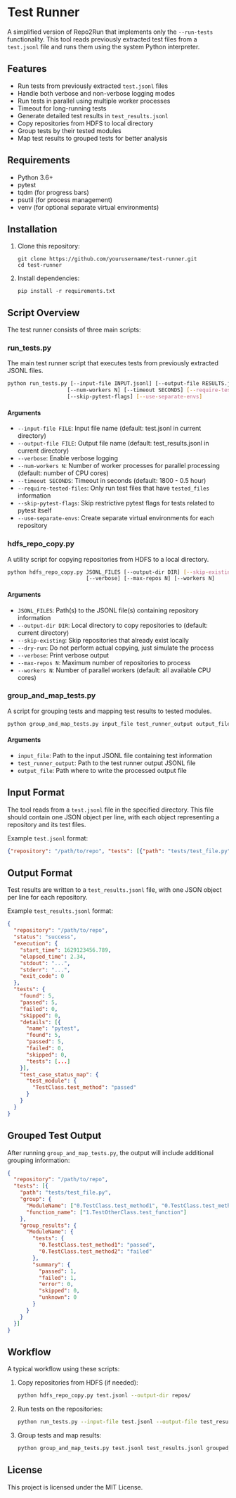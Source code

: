 # Test Runner

A simplified version of Repo2Run that implements only the `--run-tests` functionality. This tool reads previously extracted test files from a `test.jsonl` file and runs them using the system Python interpreter.

## Features

- Run tests from previously extracted `test.jsonl` files
- Handle both verbose and non-verbose logging modes
- Run tests in parallel using multiple worker processes
- Timeout for long-running tests
- Generate detailed test results in `test_results.jsonl`
- Copy repositories from HDFS to local directory
- Group tests by their tested modules
- Map test results to grouped tests for better analysis

## Requirements

- Python 3.6+
- pytest
- tqdm (for progress bars)
- psutil (for process management)
- venv (for optional separate virtual environments)

## Installation

1. Clone this repository:
   ```
   git clone https://github.com/yourusername/test-runner.git
   cd test-runner
   ```

2. Install dependencies:
   ```
   pip install -r requirements.txt
   ```

## Script Overview

The test runner consists of three main scripts:

### run_tests.py

The main test runner script that executes tests from previously extracted JSONL files.

```bash
python run_tests.py [--input-file INPUT.jsonl] [--output-file RESULTS.jsonl] [--verbose] 
                   [--num-workers N] [--timeout SECONDS] [--require-tested-files] 
                   [--skip-pytest-flags] [--use-separate-envs]
```

#### Arguments

- `--input-file FILE`: Input file name (default: test.jsonl in current directory)
- `--output-file FILE`: Output file name (default: test_results.jsonl in current directory)
- `--verbose`: Enable verbose logging
- `--num-workers N`: Number of worker processes for parallel processing (default: number of CPU cores)
- `--timeout SECONDS`: Timeout in seconds (default: 1800 - 0.5 hour)
- `--require-tested-files`: Only run test files that have `tested_files` information
- `--skip-pytest-flags`: Skip restrictive pytest flags for tests related to pytest itself
- `--use-separate-envs`: Create separate virtual environments for each repository

### hdfs_repo_copy.py

A utility script for copying repositories from HDFS to a local directory.

```bash
python hdfs_repo_copy.py JSONL_FILES [--output-dir DIR] [--skip-existing] [--dry-run] 
                         [--verbose] [--max-repos N] [--workers N]
```

#### Arguments

- `JSONL_FILES`: Path(s) to the JSONL file(s) containing repository information
- `--output-dir DIR`: Local directory to copy repositories to (default: current directory)
- `--skip-existing`: Skip repositories that already exist locally
- `--dry-run`: Do not perform actual copying, just simulate the process
- `--verbose`: Print verbose output
- `--max-repos N`: Maximum number of repositories to process
- `--workers N`: Number of parallel workers (default: all available CPU cores)

### group_and_map_tests.py

A script for grouping tests and mapping test results to tested modules.

```bash
python group_and_map_tests.py input_file test_runner_output output_file
```

#### Arguments

- `input_file`: Path to the input JSONL file containing test information
- `test_runner_output`: Path to the test runner output JSONL file
- `output_file`: Path where to write the processed output file

## Input Format

The tool reads from a `test.jsonl` file in the specified directory. This file should contain one JSON object per line, with each object representing a repository and its test files.

Example `test.jsonl` format:
```json
{"repository": "/path/to/repo", "tests": [{"path": "tests/test_file.py", "tested_files": ["src/file.py"]}]}
```

## Output Format

Test results are written to a `test_results.jsonl` file, with one JSON object per line for each repository.

Example `test_results.jsonl` format:
```json
{
  "repository": "/path/to/repo",
  "status": "success",
  "execution": {
    "start_time": 1629123456.789,
    "elapsed_time": 2.34,
    "stdout": "...",
    "stderr": "...",
    "exit_code": 0
  },
  "tests": {
    "found": 5,
    "passed": 5,
    "failed": 0,
    "skipped": 0,
    "details": [{
      "name": "pytest",
      "found": 5,
      "passed": 5,
      "failed": 0,
      "skipped": 0,
      "tests": [...]
    }],
    "test_case_status_map": {
      "test_module": {
        "TestClass.test_method": "passed"
      }
    }
  }
}
```

## Grouped Test Output

After running `group_and_map_tests.py`, the output will include additional grouping information:

```json
{
  "repository": "/path/to/repo",
  "tests": [{
    "path": "tests/test_file.py",
    "group": {
      "ModuleName": ["0.TestClass.test_method1", "0.TestClass.test_method2"],
      "function_name": ["1.TestOtherClass.test_function"]
    },
    "group_results": {
      "ModuleName": {
        "tests": {
          "0.TestClass.test_method1": "passed",
          "0.TestClass.test_method2": "failed"
        },
        "summary": {
          "passed": 1,
          "failed": 1,
          "error": 0,
          "skipped": 0,
          "unknown": 0
        }
      }
    }
  }]
}
```

## Workflow

A typical workflow using these scripts:

1. Copy repositories from HDFS (if needed):
   ```bash
   python hdfs_repo_copy.py test.jsonl --output-dir repos/
   ```

2. Run tests on the repositories:
   ```bash
   python run_tests.py --input-file test.jsonl --output-file test_results.jsonl
   ```

3. Group tests and map results:
   ```bash
   python group_and_map_tests.py test.jsonl test_results.jsonl grouped_results.jsonl
   ```

## License

This project is licensed under the MIT License. 